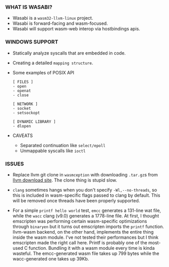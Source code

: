 ### WHAT IS WASABI?
- Wasabi is a `wasm32-llvm-linux` project.
- Wasabi is forward-facing and wasm-focused.
- Wasabi will support wasm-web interop via hostbindings apis.

### WINDOWS SUPPORT
- Statically analyze syscalls that are embedded in code.
- Creating a detailed `mapping structure`.
- Some examples of POSIX API
    ```
    [ FILES ]
    - open
    - openat
    - close

    [ NETWORK ]
    - socket
    - setsockopt

    [ DYNAMIC LIBRARY ]
    - dlopen
    ```

- CAVEATS
    - Separated continuation like `select/epoll`
    - Unmappable syscalls like `ioctl`



### ISSUES
- Replace llvm git clone in `wasmception` with downloading `.tar.gz`s from [llvm download site](https://releases.llvm.org/download.html). The clone thing is stupid slow.

- `clang` sometimes hangs when you don't specify `-Wl,--no-threads`, so this is included in wasm-specific flags passed to clang by default. This will be removed once threads have been properly supported.

- For a simple `printf hello world` test, `emcc` generates a 131-line wat file, while the `wacc` clang (v9.0) generates a 1778-line file. At first, I thought emscripten was performing certain wasm-specific optimizations through `binaryen` but it turns out emscripten imports the `printf` function. llvm-wasm backend, on the other hand, implements the entire thing inside the wasm module. I've not tested their performances but I think emscripten made the right call here. Printf is probably one of the most-used C function. Bundling it with a wasm module every time is kinda wasteful.
The emcc-generated wasm file takes up 799 bytes while the wacc-generated one takes up 39Kb.
